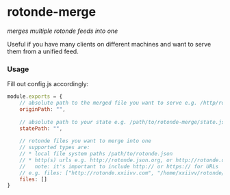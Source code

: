 # rotonde-merge
_merges multiple rotonde feeds into one_

Useful if you have many clients on different machines and want to serve them from a unified feed.

### Usage
Fill out config.js accordingly:
```js
module.exports = {
    // absolute path to the merged file you want to serve e.g. /http/rotonde/public/rotonde.json
    originPath: "", 
    
    // absolute path to your state e.g. /path/to/rotonde-merge/state.json
    statePath: "", 
    
    // rotonde files you want to merge into one
    // supported types are:
    // * local file system paths /path/to/rotonde.json
    // * http(s) urls e.g. http://rotonde.json.org, or http://rotonde.org/rotonde.json
    //   note: it's important to include http:// or https:// for URLs
    // e.g. files: ["http://rotonde.xxiivv.com", "/home/xxiivv/rotonde/rotonde.json"]
    files: []
}
```
